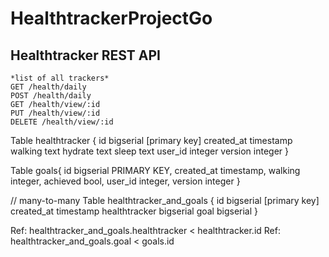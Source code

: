 # HealthtrackerProjectGo

## Healthtracker REST API 
```
*list of all trackers*
GET /health/daily  
POST /health/daily  
GET /health/view/:id  
PUT /health/view/:id  
DELETE /health/view/:id  
```

Table healthtracker {
    id bigserial [primary key]
    created_at timestamp
    walking text
    hydrate text
    sleep text
    user_id integer
    version integer
}

Table goals{
    id bigserial PRIMARY KEY,
    created_at timestamp,
    walking integer,
    achieved bool,
    user_id integer, 
    version integer
}

// many-to-many
Table healthtracker_and_goals {
  id bigserial [primary key]
  created_at timestamp
  healthtracker bigserial
  goal bigserial
}

Ref: healthtracker_and_goals.healthtracker < healthtracker.id
Ref: healthtracker_and_goals.goal < goals.id
```
